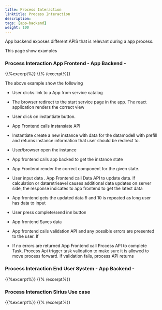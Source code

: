 ```yaml
---
title: Process Interaction
linktitle: Process Interaction
description:  
tags: [app-backend]
weight: 100
---
```


App backend exposes different APIS that is relevant during a app process. 

This page show examples

### Process Interaction App Frontend - App Backend - 

{{%excerpt%}}
<object data="/architecture/application/altinn-apps/app/app-backend/process/process_interaction.svg" type="image/svg+xml" style="width: 100%;  max-width: 800px;"></object>
{{% /excerpt%}}


The above example show the following

- User clicks link to a App from service catalog
- The browser redirect to the start service page in the app. The react application renders the correct view
- User click on instantiate button.
- App Frontend calls instansiate API
- Instantiate create a new instance with data for the datamodell with prefill and returns instance information that user should be redirect to.
- User/browser open the instance
- App frontend calls app backed to get the instance state
- App Frontend render the correct component for the given state.
- User input data . App Frontend call Data API to update data. If calculation or dataretrieavel causes additional data updates on server side, the response indicates to app frontend to get the latest data
- App frontend gets the updated data
9 and 10 is repeated as long user has data to input

- User press complete/send inn button
- App frontend Saves data
- App frontend calls validation API and any possible errors are presented to the user. If 
- If no errors are returned App Frontend call Process API to complete Task. Process Api trigger task validation to make sure it is allowed to move process forward. If validation fails, process API returns


### Process Interaction End User System - App Backend - 

{{%excerpt%}}
<object data="/architecture/application/altinn-apps/app/app-backend/process/process_interaction_eus.svg" type="image/svg+xml" style="width: 100%;  max-width: 800px;"></object>
{{% /excerpt%}}


### Process Interaction Sirius Use case 

{{%excerpt%}}
<object data="/architecture/application/altinn-apps/app/app-backend/process/process_interaction_sirius.svg" type="image/svg+xml" style="width: 100%;  max-width: 800px;"></object>
{{% /excerpt%}}
